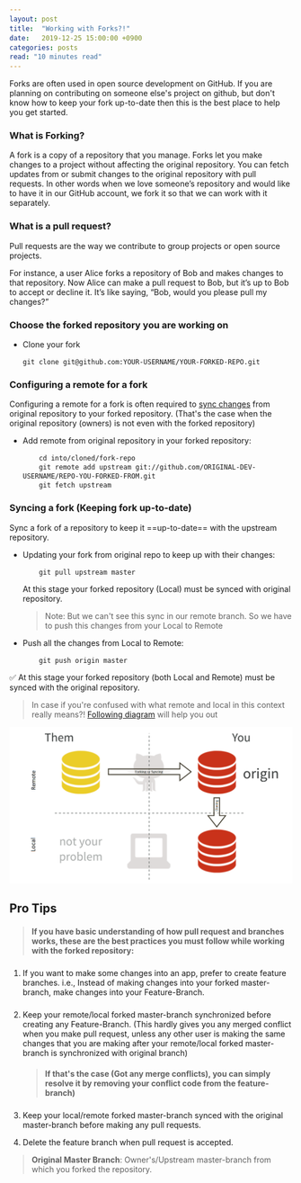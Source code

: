 ```yaml
---
layout: post
title:  "Working with Forks?!"
date:   2019-12-25 15:00:00 +0900
categories: posts
read: "10 minutes read"
---
```


Forks are often used in open source development on GitHub.  If you are planning on contributing on someone else's project on github, but don't know how to keep your fork up-to-date then this is the best place to help you get started.

### What is Forking?
A fork is a copy of a repository that you manage. Forks let you make changes to a project without affecting the original repository. You can fetch updates from or submit changes to the original repository with pull requests. In other words when we love someone’s repository and would like to have it in our GitHub account, we fork it so that we can work with it separately.


### What is a pull request?

Pull requests are the way we contribute to group projects or open source projects.

For instance, a user Alice forks a repository of Bob and makes changes to that repository. Now Alice can make a pull request to Bob, but it’s up to Bob to accept or decline it. It’s like saying, “Bob, would you please pull my changes?”

### Choose the forked repository you are working on

* Clone your fork
	```
	git clone git@github.com:YOUR-USERNAME/YOUR-FORKED-REPO.git
    ```

### Configuring a remote for a fork
Configuring a remote for a fork is often required to [sync changes](#) from original repository to your forked repository. (That's the case when the original repository (owners) is not even with the forked repository)

*  Add remote from original repository in your forked repository: 
	```
	    cd into/cloned/fork-repo
	    git remote add upstream git://github.com/ORIGINAL-DEV-USERNAME/REPO-YOU-FORKED-FROM.git
	    git fetch upstream
	```
### Syncing a fork (Keeping fork up-to-date)
Sync a fork of a repository to keep it ==up-to-date== with the upstream repository.
* Updating your fork from original repo to keep up with their changes:
	```
	    git pull upstream master
	```

	At this stage your forked repository (Local) must be synced with original repository.
	> Note: But we can't see this sync in our remote branch.  So we have to push this changes from your Local to Remote
	
* Push all the changes from Local to Remote:
	```
	    git push origin master
	``` 
:white_check_mark: At this stage your forked repository (both Local and Remote) must be synced with the original repository.

> In case if you're confused with what remote and local in this context really means?! [Following diagram](#) will help you out


![fork and clone](/assets/images/fork-and-clone.png)


## Pro Tips 

> #### If you have basic understanding of how pull request and branches works, these are the best practices you must follow while working with the forked repository:

#####
1) If you want to make some changes into an app, prefer to create feature branches. i.e., Instead of making changes into your forked master-branch, make changes into your Feature-Branch.

#####
2) Keep your remote/local forked master-branch synchronized before creating any Feature-Branch. (This hardly gives you any merged conflict when you make pull request, unless any other user is making the same changes that you are making after your remote/local forked master-branch is synchronized with original branch)
    
    > #### If that's the case (Got any merge conflicts), you can simply resolve it by removing your conflict code from the feature-branch)
  
#####  
3) Keep your local/remote forked master-branch synced with the original master-branch before making any pull requests.

4) Delete the feature branch when pull request is accepted.

  > **Original Master Branch**: Owner's/Upstream master-branch from which you forked the repository.

    
